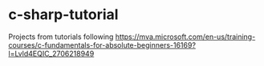 # c-sharp-tutorial
Projects from tutorials following https://mva.microsoft.com/en-us/training-courses/c-fundamentals-for-absolute-beginners-16169?l=Lvld4EQIC_2706218949
